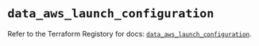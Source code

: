 # `data_aws_launch_configuration`

Refer to the Terraform Registory for docs: [`data_aws_launch_configuration`](https://registry.terraform.io/providers/hashicorp/aws/3.76.1/docs/data-sources/launch_configuration).
